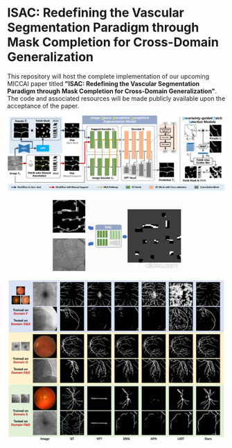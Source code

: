 # ISAC: Redefining the Vascular Segmentation Paradigm through Mask Completion for Cross-Domain Generalization

This repository will host the complete implementation of our upcoming MICCAI paper titled **"ISAC: Redefining the Vascular Segmentation Paradigm through Mask Completion for Cross-Domain Generalization"**. The code and associated resources will be made publicly available upon the acceptance of the paper.

![ISAC Pipeline](assets/Fig1.jpg)



<center>
  <img src="assets/GIF1.gif" width="60%" />
</center>

![ISAC Pipeline](assets/Fig3.jpg)
